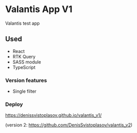 # Valantis App V1
Valantis test app

## Used
- React
- RTK Query
- SASS module
- TypeScript

### Version features
- Single filter

### Deploy
https://denissvistoplasov.github.io/valantis_v1/


(version 2: https://github.com/DenisSvistoplasov/valantis_v2)
